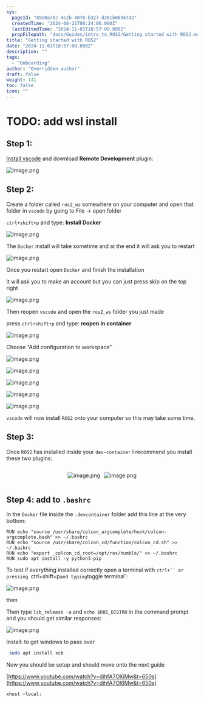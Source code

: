 ```yaml
---
sys:
  pageId: "89e0a78c-4e2b-4070-b327-d28cb0694742"
  createdTime: "2024-08-21T00:24:00.000Z"
  lastEditedTime: "2024-11-01T18:57:00.000Z"
  propFilepath: "docs/Guides/intro_to_ROS2/Getting started with ROS2.md"
title: "Getting started with ROS2"
date: "2024-11-01T18:57:00.000Z"
description: ""
tags:
  - "Onboarding"
author: "Overridden author"
draft: false
weight: 141
toc: false
icon: ""
---
```


# TODO: add wsl install

## Step 1:

[Install vscode](https://code.visualstudio.com/download) and download **Remote Development** plugin:

![image.png](https://prod-files-secure.s3.us-west-2.amazonaws.com/d518164a-d88e-44d1-a4ee-3adb3bd8bce0/efb52993-1881-4a40-b95e-6f020334f022/image.png?X-Amz-Algorithm=AWS4-HMAC-SHA256&X-Amz-Content-Sha256=UNSIGNED-PAYLOAD&X-Amz-Credential=ASIAZI2LB466S7QP3G4D%2F20250217%2Fus-west-2%2Fs3%2Faws4_request&X-Amz-Date=20250217T210248Z&X-Amz-Expires=3600&X-Amz-Security-Token=IQoJb3JpZ2luX2VjEFQaCXVzLXdlc3QtMiJIMEYCIQDNksprPGI9j6En8YkCbsgNRcFR4GYjCoFq66DJdB0%2FWgIhAMLWVTeKjg1TxJvfi0vC7srhm12IFhodmpUDM39VMFTOKv8DCH0QABoMNjM3NDIzMTgzODA1IgwSHpyA93kaiYLAivAq3AMZgI%2Brlhh1XUffxWaPW%2Fl3HeYHwku22WAkLKuUPK5%2F5MHuX4FuotbKIrpBwyqmUqy%2F%2FJ3ZnhOsbn7L2k%2FFKUBxWraQ%2BE%2BMoIX8%2FGueANyPMgssPVS7IhjQi4GT9EJq6JVK%2BSv5HPu2HmJCtIRaeXsIwcCbbJhikSTpNZQVm%2Bk6f8Ia%2B49QwPb7mVPX8STbKPHIw3RWcdUBIZx3PVAksJUVpbE13enWDUT62v8UvFh8BCILdS5q7u2%2F1zZgrVNVUSeQ6uU0xMWlrxg%2FODBo3HKlep62dqmFWrIL7UWdhVl6eSKV%2FPpV5mo8avL3wapMyYsFvcxMxx3qmwH1Npc2mfYcV4Hn%2BIwOMAeXA2%2Bd8PLcPerWAyOi59EU%2FfvEzNOFOSZr%2FKS776RTtKkmRjQEeIPuRdT1comjrd45o4LaavYQKZAEsfBvF2EKu0%2FilZihe%2B6HdVRhLTRbtgc3cK5qGAt56f8lnZ6PbMavBFWThIEEsu5rYDPpR9nyq9O%2FJKbJYOC%2FmltqvBI6jC%2Fo7OKhZT8Am3FijNqI2k4pTakBdzDbW%2FyPGYuwvSm1ntQULFip7ZSJnyaGmrYbmVjnjma%2FX77DOfaxI6tj2ClSwT1ekQhabbgOoxSyBij3S3RKSTCcps69BjqkAX62VISd6erSYFnZ0Dm32Mpo6BNFtJCvg%2BvikhM4Th19uXcTuqOuT%2FP8DrFIZbOS2YBUskjv8DcrQVv6arGi8RqheKuvrbLGcqh5FGbDzfr2mZccPEuDVIi9ktXd6h96VTxeV7vjM9INpXb17wC4mqO87Q23IyCGS1rF0BZSgvU3uDnc%2BBzjVLh8IgAvmnMHz6HiUzFocxWo13Wx9FqNEOZFk5FP&X-Amz-Signature=f687c1bec9cff27bbc79e757a61599744b95b3e9e314c39bacfb4f5e0579c9a3&X-Amz-SignedHeaders=host&x-id=GetObject)

## Step 2:

Create a folder called `ros2_ws` somewhere on your computer and open that folder in `vscode` by going to File → open folder 

`ctrl+shift+p` and type: **Install Docker**

![image.png](https://prod-files-secure.s3.us-west-2.amazonaws.com/d518164a-d88e-44d1-a4ee-3adb3bd8bce0/2269dc0e-1cd5-47ff-bceb-c04ad9b2eab0/image.png?X-Amz-Algorithm=AWS4-HMAC-SHA256&X-Amz-Content-Sha256=UNSIGNED-PAYLOAD&X-Amz-Credential=ASIAZI2LB466S7QP3G4D%2F20250217%2Fus-west-2%2Fs3%2Faws4_request&X-Amz-Date=20250217T210248Z&X-Amz-Expires=3600&X-Amz-Security-Token=IQoJb3JpZ2luX2VjEFQaCXVzLXdlc3QtMiJIMEYCIQDNksprPGI9j6En8YkCbsgNRcFR4GYjCoFq66DJdB0%2FWgIhAMLWVTeKjg1TxJvfi0vC7srhm12IFhodmpUDM39VMFTOKv8DCH0QABoMNjM3NDIzMTgzODA1IgwSHpyA93kaiYLAivAq3AMZgI%2Brlhh1XUffxWaPW%2Fl3HeYHwku22WAkLKuUPK5%2F5MHuX4FuotbKIrpBwyqmUqy%2F%2FJ3ZnhOsbn7L2k%2FFKUBxWraQ%2BE%2BMoIX8%2FGueANyPMgssPVS7IhjQi4GT9EJq6JVK%2BSv5HPu2HmJCtIRaeXsIwcCbbJhikSTpNZQVm%2Bk6f8Ia%2B49QwPb7mVPX8STbKPHIw3RWcdUBIZx3PVAksJUVpbE13enWDUT62v8UvFh8BCILdS5q7u2%2F1zZgrVNVUSeQ6uU0xMWlrxg%2FODBo3HKlep62dqmFWrIL7UWdhVl6eSKV%2FPpV5mo8avL3wapMyYsFvcxMxx3qmwH1Npc2mfYcV4Hn%2BIwOMAeXA2%2Bd8PLcPerWAyOi59EU%2FfvEzNOFOSZr%2FKS776RTtKkmRjQEeIPuRdT1comjrd45o4LaavYQKZAEsfBvF2EKu0%2FilZihe%2B6HdVRhLTRbtgc3cK5qGAt56f8lnZ6PbMavBFWThIEEsu5rYDPpR9nyq9O%2FJKbJYOC%2FmltqvBI6jC%2Fo7OKhZT8Am3FijNqI2k4pTakBdzDbW%2FyPGYuwvSm1ntQULFip7ZSJnyaGmrYbmVjnjma%2FX77DOfaxI6tj2ClSwT1ekQhabbgOoxSyBij3S3RKSTCcps69BjqkAX62VISd6erSYFnZ0Dm32Mpo6BNFtJCvg%2BvikhM4Th19uXcTuqOuT%2FP8DrFIZbOS2YBUskjv8DcrQVv6arGi8RqheKuvrbLGcqh5FGbDzfr2mZccPEuDVIi9ktXd6h96VTxeV7vjM9INpXb17wC4mqO87Q23IyCGS1rF0BZSgvU3uDnc%2BBzjVLh8IgAvmnMHz6HiUzFocxWo13Wx9FqNEOZFk5FP&X-Amz-Signature=61b6f77a9b5e673b983385c05888d5c923acdcbce3dec52e83ad2c664507e2ca&X-Amz-SignedHeaders=host&x-id=GetObject)

The `Docker` install will take sometime and at the end it will ask you to restart

![image.png](https://prod-files-secure.s3.us-west-2.amazonaws.com/d518164a-d88e-44d1-a4ee-3adb3bd8bce0/ed233f78-be33-4b1f-b89c-9c346c0e961e/image.png?X-Amz-Algorithm=AWS4-HMAC-SHA256&X-Amz-Content-Sha256=UNSIGNED-PAYLOAD&X-Amz-Credential=ASIAZI2LB466S7QP3G4D%2F20250217%2Fus-west-2%2Fs3%2Faws4_request&X-Amz-Date=20250217T210248Z&X-Amz-Expires=3600&X-Amz-Security-Token=IQoJb3JpZ2luX2VjEFQaCXVzLXdlc3QtMiJIMEYCIQDNksprPGI9j6En8YkCbsgNRcFR4GYjCoFq66DJdB0%2FWgIhAMLWVTeKjg1TxJvfi0vC7srhm12IFhodmpUDM39VMFTOKv8DCH0QABoMNjM3NDIzMTgzODA1IgwSHpyA93kaiYLAivAq3AMZgI%2Brlhh1XUffxWaPW%2Fl3HeYHwku22WAkLKuUPK5%2F5MHuX4FuotbKIrpBwyqmUqy%2F%2FJ3ZnhOsbn7L2k%2FFKUBxWraQ%2BE%2BMoIX8%2FGueANyPMgssPVS7IhjQi4GT9EJq6JVK%2BSv5HPu2HmJCtIRaeXsIwcCbbJhikSTpNZQVm%2Bk6f8Ia%2B49QwPb7mVPX8STbKPHIw3RWcdUBIZx3PVAksJUVpbE13enWDUT62v8UvFh8BCILdS5q7u2%2F1zZgrVNVUSeQ6uU0xMWlrxg%2FODBo3HKlep62dqmFWrIL7UWdhVl6eSKV%2FPpV5mo8avL3wapMyYsFvcxMxx3qmwH1Npc2mfYcV4Hn%2BIwOMAeXA2%2Bd8PLcPerWAyOi59EU%2FfvEzNOFOSZr%2FKS776RTtKkmRjQEeIPuRdT1comjrd45o4LaavYQKZAEsfBvF2EKu0%2FilZihe%2B6HdVRhLTRbtgc3cK5qGAt56f8lnZ6PbMavBFWThIEEsu5rYDPpR9nyq9O%2FJKbJYOC%2FmltqvBI6jC%2Fo7OKhZT8Am3FijNqI2k4pTakBdzDbW%2FyPGYuwvSm1ntQULFip7ZSJnyaGmrYbmVjnjma%2FX77DOfaxI6tj2ClSwT1ekQhabbgOoxSyBij3S3RKSTCcps69BjqkAX62VISd6erSYFnZ0Dm32Mpo6BNFtJCvg%2BvikhM4Th19uXcTuqOuT%2FP8DrFIZbOS2YBUskjv8DcrQVv6arGi8RqheKuvrbLGcqh5FGbDzfr2mZccPEuDVIi9ktXd6h96VTxeV7vjM9INpXb17wC4mqO87Q23IyCGS1rF0BZSgvU3uDnc%2BBzjVLh8IgAvmnMHz6HiUzFocxWo13Wx9FqNEOZFk5FP&X-Amz-Signature=6a40b982797d61fec76805c811a92ac8c691199c2e65f182a86dfe3d1fe20dc5&X-Amz-SignedHeaders=host&x-id=GetObject)

Once you restart open `Docker` and finish the installation

It will ask you to make an account but you can just press skip on the top right

![image.png](https://prod-files-secure.s3.us-west-2.amazonaws.com/d518164a-d88e-44d1-a4ee-3adb3bd8bce0/21010ad9-1659-4fd9-9f59-9932a09b2a3d/image.png?X-Amz-Algorithm=AWS4-HMAC-SHA256&X-Amz-Content-Sha256=UNSIGNED-PAYLOAD&X-Amz-Credential=ASIAZI2LB466S7QP3G4D%2F20250217%2Fus-west-2%2Fs3%2Faws4_request&X-Amz-Date=20250217T210248Z&X-Amz-Expires=3600&X-Amz-Security-Token=IQoJb3JpZ2luX2VjEFQaCXVzLXdlc3QtMiJIMEYCIQDNksprPGI9j6En8YkCbsgNRcFR4GYjCoFq66DJdB0%2FWgIhAMLWVTeKjg1TxJvfi0vC7srhm12IFhodmpUDM39VMFTOKv8DCH0QABoMNjM3NDIzMTgzODA1IgwSHpyA93kaiYLAivAq3AMZgI%2Brlhh1XUffxWaPW%2Fl3HeYHwku22WAkLKuUPK5%2F5MHuX4FuotbKIrpBwyqmUqy%2F%2FJ3ZnhOsbn7L2k%2FFKUBxWraQ%2BE%2BMoIX8%2FGueANyPMgssPVS7IhjQi4GT9EJq6JVK%2BSv5HPu2HmJCtIRaeXsIwcCbbJhikSTpNZQVm%2Bk6f8Ia%2B49QwPb7mVPX8STbKPHIw3RWcdUBIZx3PVAksJUVpbE13enWDUT62v8UvFh8BCILdS5q7u2%2F1zZgrVNVUSeQ6uU0xMWlrxg%2FODBo3HKlep62dqmFWrIL7UWdhVl6eSKV%2FPpV5mo8avL3wapMyYsFvcxMxx3qmwH1Npc2mfYcV4Hn%2BIwOMAeXA2%2Bd8PLcPerWAyOi59EU%2FfvEzNOFOSZr%2FKS776RTtKkmRjQEeIPuRdT1comjrd45o4LaavYQKZAEsfBvF2EKu0%2FilZihe%2B6HdVRhLTRbtgc3cK5qGAt56f8lnZ6PbMavBFWThIEEsu5rYDPpR9nyq9O%2FJKbJYOC%2FmltqvBI6jC%2Fo7OKhZT8Am3FijNqI2k4pTakBdzDbW%2FyPGYuwvSm1ntQULFip7ZSJnyaGmrYbmVjnjma%2FX77DOfaxI6tj2ClSwT1ekQhabbgOoxSyBij3S3RKSTCcps69BjqkAX62VISd6erSYFnZ0Dm32Mpo6BNFtJCvg%2BvikhM4Th19uXcTuqOuT%2FP8DrFIZbOS2YBUskjv8DcrQVv6arGi8RqheKuvrbLGcqh5FGbDzfr2mZccPEuDVIi9ktXd6h96VTxeV7vjM9INpXb17wC4mqO87Q23IyCGS1rF0BZSgvU3uDnc%2BBzjVLh8IgAvmnMHz6HiUzFocxWo13Wx9FqNEOZFk5FP&X-Amz-Signature=61d5e5f1b92918f265c1d626b540b643de468d3333c00015df88af8ea12b25b8&X-Amz-SignedHeaders=host&x-id=GetObject)

Then reopen `vscode` and open the `ros2_ws` folder you just made

press `ctrl+shift+p` and type: **reopen in container**

![image.png](https://prod-files-secure.s3.us-west-2.amazonaws.com/d518164a-d88e-44d1-a4ee-3adb3bd8bce0/4e93b8c2-41ad-488c-8095-c74205196118/image.png?X-Amz-Algorithm=AWS4-HMAC-SHA256&X-Amz-Content-Sha256=UNSIGNED-PAYLOAD&X-Amz-Credential=ASIAZI2LB466S7QP3G4D%2F20250217%2Fus-west-2%2Fs3%2Faws4_request&X-Amz-Date=20250217T210248Z&X-Amz-Expires=3600&X-Amz-Security-Token=IQoJb3JpZ2luX2VjEFQaCXVzLXdlc3QtMiJIMEYCIQDNksprPGI9j6En8YkCbsgNRcFR4GYjCoFq66DJdB0%2FWgIhAMLWVTeKjg1TxJvfi0vC7srhm12IFhodmpUDM39VMFTOKv8DCH0QABoMNjM3NDIzMTgzODA1IgwSHpyA93kaiYLAivAq3AMZgI%2Brlhh1XUffxWaPW%2Fl3HeYHwku22WAkLKuUPK5%2F5MHuX4FuotbKIrpBwyqmUqy%2F%2FJ3ZnhOsbn7L2k%2FFKUBxWraQ%2BE%2BMoIX8%2FGueANyPMgssPVS7IhjQi4GT9EJq6JVK%2BSv5HPu2HmJCtIRaeXsIwcCbbJhikSTpNZQVm%2Bk6f8Ia%2B49QwPb7mVPX8STbKPHIw3RWcdUBIZx3PVAksJUVpbE13enWDUT62v8UvFh8BCILdS5q7u2%2F1zZgrVNVUSeQ6uU0xMWlrxg%2FODBo3HKlep62dqmFWrIL7UWdhVl6eSKV%2FPpV5mo8avL3wapMyYsFvcxMxx3qmwH1Npc2mfYcV4Hn%2BIwOMAeXA2%2Bd8PLcPerWAyOi59EU%2FfvEzNOFOSZr%2FKS776RTtKkmRjQEeIPuRdT1comjrd45o4LaavYQKZAEsfBvF2EKu0%2FilZihe%2B6HdVRhLTRbtgc3cK5qGAt56f8lnZ6PbMavBFWThIEEsu5rYDPpR9nyq9O%2FJKbJYOC%2FmltqvBI6jC%2Fo7OKhZT8Am3FijNqI2k4pTakBdzDbW%2FyPGYuwvSm1ntQULFip7ZSJnyaGmrYbmVjnjma%2FX77DOfaxI6tj2ClSwT1ekQhabbgOoxSyBij3S3RKSTCcps69BjqkAX62VISd6erSYFnZ0Dm32Mpo6BNFtJCvg%2BvikhM4Th19uXcTuqOuT%2FP8DrFIZbOS2YBUskjv8DcrQVv6arGi8RqheKuvrbLGcqh5FGbDzfr2mZccPEuDVIi9ktXd6h96VTxeV7vjM9INpXb17wC4mqO87Q23IyCGS1rF0BZSgvU3uDnc%2BBzjVLh8IgAvmnMHz6HiUzFocxWo13Wx9FqNEOZFk5FP&X-Amz-Signature=f66483f436de1fda3d724626677d2f867343346a8afd61b829efd1c9f12d20fd&X-Amz-SignedHeaders=host&x-id=GetObject)

Choose “Add configuration to workspace”

![image.png](https://prod-files-secure.s3.us-west-2.amazonaws.com/d518164a-d88e-44d1-a4ee-3adb3bd8bce0/9560b282-5060-4989-ba37-97e7b2c22476/image.png?X-Amz-Algorithm=AWS4-HMAC-SHA256&X-Amz-Content-Sha256=UNSIGNED-PAYLOAD&X-Amz-Credential=ASIAZI2LB466S7QP3G4D%2F20250217%2Fus-west-2%2Fs3%2Faws4_request&X-Amz-Date=20250217T210248Z&X-Amz-Expires=3600&X-Amz-Security-Token=IQoJb3JpZ2luX2VjEFQaCXVzLXdlc3QtMiJIMEYCIQDNksprPGI9j6En8YkCbsgNRcFR4GYjCoFq66DJdB0%2FWgIhAMLWVTeKjg1TxJvfi0vC7srhm12IFhodmpUDM39VMFTOKv8DCH0QABoMNjM3NDIzMTgzODA1IgwSHpyA93kaiYLAivAq3AMZgI%2Brlhh1XUffxWaPW%2Fl3HeYHwku22WAkLKuUPK5%2F5MHuX4FuotbKIrpBwyqmUqy%2F%2FJ3ZnhOsbn7L2k%2FFKUBxWraQ%2BE%2BMoIX8%2FGueANyPMgssPVS7IhjQi4GT9EJq6JVK%2BSv5HPu2HmJCtIRaeXsIwcCbbJhikSTpNZQVm%2Bk6f8Ia%2B49QwPb7mVPX8STbKPHIw3RWcdUBIZx3PVAksJUVpbE13enWDUT62v8UvFh8BCILdS5q7u2%2F1zZgrVNVUSeQ6uU0xMWlrxg%2FODBo3HKlep62dqmFWrIL7UWdhVl6eSKV%2FPpV5mo8avL3wapMyYsFvcxMxx3qmwH1Npc2mfYcV4Hn%2BIwOMAeXA2%2Bd8PLcPerWAyOi59EU%2FfvEzNOFOSZr%2FKS776RTtKkmRjQEeIPuRdT1comjrd45o4LaavYQKZAEsfBvF2EKu0%2FilZihe%2B6HdVRhLTRbtgc3cK5qGAt56f8lnZ6PbMavBFWThIEEsu5rYDPpR9nyq9O%2FJKbJYOC%2FmltqvBI6jC%2Fo7OKhZT8Am3FijNqI2k4pTakBdzDbW%2FyPGYuwvSm1ntQULFip7ZSJnyaGmrYbmVjnjma%2FX77DOfaxI6tj2ClSwT1ekQhabbgOoxSyBij3S3RKSTCcps69BjqkAX62VISd6erSYFnZ0Dm32Mpo6BNFtJCvg%2BvikhM4Th19uXcTuqOuT%2FP8DrFIZbOS2YBUskjv8DcrQVv6arGi8RqheKuvrbLGcqh5FGbDzfr2mZccPEuDVIi9ktXd6h96VTxeV7vjM9INpXb17wC4mqO87Q23IyCGS1rF0BZSgvU3uDnc%2BBzjVLh8IgAvmnMHz6HiUzFocxWo13Wx9FqNEOZFk5FP&X-Amz-Signature=4215e091e51ea5c566b22b8f3e309c0472b45e0a4aaad827639cc0186bc16a4a&X-Amz-SignedHeaders=host&x-id=GetObject)

![image.png](https://prod-files-secure.s3.us-west-2.amazonaws.com/d518164a-d88e-44d1-a4ee-3adb3bd8bce0/2ee63f81-886b-48e8-a553-dc6e5eac99e4/image.png?X-Amz-Algorithm=AWS4-HMAC-SHA256&X-Amz-Content-Sha256=UNSIGNED-PAYLOAD&X-Amz-Credential=ASIAZI2LB466S7QP3G4D%2F20250217%2Fus-west-2%2Fs3%2Faws4_request&X-Amz-Date=20250217T210248Z&X-Amz-Expires=3600&X-Amz-Security-Token=IQoJb3JpZ2luX2VjEFQaCXVzLXdlc3QtMiJIMEYCIQDNksprPGI9j6En8YkCbsgNRcFR4GYjCoFq66DJdB0%2FWgIhAMLWVTeKjg1TxJvfi0vC7srhm12IFhodmpUDM39VMFTOKv8DCH0QABoMNjM3NDIzMTgzODA1IgwSHpyA93kaiYLAivAq3AMZgI%2Brlhh1XUffxWaPW%2Fl3HeYHwku22WAkLKuUPK5%2F5MHuX4FuotbKIrpBwyqmUqy%2F%2FJ3ZnhOsbn7L2k%2FFKUBxWraQ%2BE%2BMoIX8%2FGueANyPMgssPVS7IhjQi4GT9EJq6JVK%2BSv5HPu2HmJCtIRaeXsIwcCbbJhikSTpNZQVm%2Bk6f8Ia%2B49QwPb7mVPX8STbKPHIw3RWcdUBIZx3PVAksJUVpbE13enWDUT62v8UvFh8BCILdS5q7u2%2F1zZgrVNVUSeQ6uU0xMWlrxg%2FODBo3HKlep62dqmFWrIL7UWdhVl6eSKV%2FPpV5mo8avL3wapMyYsFvcxMxx3qmwH1Npc2mfYcV4Hn%2BIwOMAeXA2%2Bd8PLcPerWAyOi59EU%2FfvEzNOFOSZr%2FKS776RTtKkmRjQEeIPuRdT1comjrd45o4LaavYQKZAEsfBvF2EKu0%2FilZihe%2B6HdVRhLTRbtgc3cK5qGAt56f8lnZ6PbMavBFWThIEEsu5rYDPpR9nyq9O%2FJKbJYOC%2FmltqvBI6jC%2Fo7OKhZT8Am3FijNqI2k4pTakBdzDbW%2FyPGYuwvSm1ntQULFip7ZSJnyaGmrYbmVjnjma%2FX77DOfaxI6tj2ClSwT1ekQhabbgOoxSyBij3S3RKSTCcps69BjqkAX62VISd6erSYFnZ0Dm32Mpo6BNFtJCvg%2BvikhM4Th19uXcTuqOuT%2FP8DrFIZbOS2YBUskjv8DcrQVv6arGi8RqheKuvrbLGcqh5FGbDzfr2mZccPEuDVIi9ktXd6h96VTxeV7vjM9INpXb17wC4mqO87Q23IyCGS1rF0BZSgvU3uDnc%2BBzjVLh8IgAvmnMHz6HiUzFocxWo13Wx9FqNEOZFk5FP&X-Amz-Signature=233b597452d79e74b52d7e58d39b939afe731d36508a5c1d509498894fc74784&X-Amz-SignedHeaders=host&x-id=GetObject)

![image.png](https://prod-files-secure.s3.us-west-2.amazonaws.com/d518164a-d88e-44d1-a4ee-3adb3bd8bce0/ae1580b2-b048-407e-aed9-b584224a7a04/image.png?X-Amz-Algorithm=AWS4-HMAC-SHA256&X-Amz-Content-Sha256=UNSIGNED-PAYLOAD&X-Amz-Credential=ASIAZI2LB466S7QP3G4D%2F20250217%2Fus-west-2%2Fs3%2Faws4_request&X-Amz-Date=20250217T210248Z&X-Amz-Expires=3600&X-Amz-Security-Token=IQoJb3JpZ2luX2VjEFQaCXVzLXdlc3QtMiJIMEYCIQDNksprPGI9j6En8YkCbsgNRcFR4GYjCoFq66DJdB0%2FWgIhAMLWVTeKjg1TxJvfi0vC7srhm12IFhodmpUDM39VMFTOKv8DCH0QABoMNjM3NDIzMTgzODA1IgwSHpyA93kaiYLAivAq3AMZgI%2Brlhh1XUffxWaPW%2Fl3HeYHwku22WAkLKuUPK5%2F5MHuX4FuotbKIrpBwyqmUqy%2F%2FJ3ZnhOsbn7L2k%2FFKUBxWraQ%2BE%2BMoIX8%2FGueANyPMgssPVS7IhjQi4GT9EJq6JVK%2BSv5HPu2HmJCtIRaeXsIwcCbbJhikSTpNZQVm%2Bk6f8Ia%2B49QwPb7mVPX8STbKPHIw3RWcdUBIZx3PVAksJUVpbE13enWDUT62v8UvFh8BCILdS5q7u2%2F1zZgrVNVUSeQ6uU0xMWlrxg%2FODBo3HKlep62dqmFWrIL7UWdhVl6eSKV%2FPpV5mo8avL3wapMyYsFvcxMxx3qmwH1Npc2mfYcV4Hn%2BIwOMAeXA2%2Bd8PLcPerWAyOi59EU%2FfvEzNOFOSZr%2FKS776RTtKkmRjQEeIPuRdT1comjrd45o4LaavYQKZAEsfBvF2EKu0%2FilZihe%2B6HdVRhLTRbtgc3cK5qGAt56f8lnZ6PbMavBFWThIEEsu5rYDPpR9nyq9O%2FJKbJYOC%2FmltqvBI6jC%2Fo7OKhZT8Am3FijNqI2k4pTakBdzDbW%2FyPGYuwvSm1ntQULFip7ZSJnyaGmrYbmVjnjma%2FX77DOfaxI6tj2ClSwT1ekQhabbgOoxSyBij3S3RKSTCcps69BjqkAX62VISd6erSYFnZ0Dm32Mpo6BNFtJCvg%2BvikhM4Th19uXcTuqOuT%2FP8DrFIZbOS2YBUskjv8DcrQVv6arGi8RqheKuvrbLGcqh5FGbDzfr2mZccPEuDVIi9ktXd6h96VTxeV7vjM9INpXb17wC4mqO87Q23IyCGS1rF0BZSgvU3uDnc%2BBzjVLh8IgAvmnMHz6HiUzFocxWo13Wx9FqNEOZFk5FP&X-Amz-Signature=9a03fea2682aac8f8453c98334e1666562b24e5f3c80046f6195014a2f0c12f1&X-Amz-SignedHeaders=host&x-id=GetObject)

![image.png](https://prod-files-secure.s3.us-west-2.amazonaws.com/d518164a-d88e-44d1-a4ee-3adb3bd8bce0/53255b28-f75e-430f-b9e3-c0ac8577e42b/image.png?X-Amz-Algorithm=AWS4-HMAC-SHA256&X-Amz-Content-Sha256=UNSIGNED-PAYLOAD&X-Amz-Credential=ASIAZI2LB466S7QP3G4D%2F20250217%2Fus-west-2%2Fs3%2Faws4_request&X-Amz-Date=20250217T210248Z&X-Amz-Expires=3600&X-Amz-Security-Token=IQoJb3JpZ2luX2VjEFQaCXVzLXdlc3QtMiJIMEYCIQDNksprPGI9j6En8YkCbsgNRcFR4GYjCoFq66DJdB0%2FWgIhAMLWVTeKjg1TxJvfi0vC7srhm12IFhodmpUDM39VMFTOKv8DCH0QABoMNjM3NDIzMTgzODA1IgwSHpyA93kaiYLAivAq3AMZgI%2Brlhh1XUffxWaPW%2Fl3HeYHwku22WAkLKuUPK5%2F5MHuX4FuotbKIrpBwyqmUqy%2F%2FJ3ZnhOsbn7L2k%2FFKUBxWraQ%2BE%2BMoIX8%2FGueANyPMgssPVS7IhjQi4GT9EJq6JVK%2BSv5HPu2HmJCtIRaeXsIwcCbbJhikSTpNZQVm%2Bk6f8Ia%2B49QwPb7mVPX8STbKPHIw3RWcdUBIZx3PVAksJUVpbE13enWDUT62v8UvFh8BCILdS5q7u2%2F1zZgrVNVUSeQ6uU0xMWlrxg%2FODBo3HKlep62dqmFWrIL7UWdhVl6eSKV%2FPpV5mo8avL3wapMyYsFvcxMxx3qmwH1Npc2mfYcV4Hn%2BIwOMAeXA2%2Bd8PLcPerWAyOi59EU%2FfvEzNOFOSZr%2FKS776RTtKkmRjQEeIPuRdT1comjrd45o4LaavYQKZAEsfBvF2EKu0%2FilZihe%2B6HdVRhLTRbtgc3cK5qGAt56f8lnZ6PbMavBFWThIEEsu5rYDPpR9nyq9O%2FJKbJYOC%2FmltqvBI6jC%2Fo7OKhZT8Am3FijNqI2k4pTakBdzDbW%2FyPGYuwvSm1ntQULFip7ZSJnyaGmrYbmVjnjma%2FX77DOfaxI6tj2ClSwT1ekQhabbgOoxSyBij3S3RKSTCcps69BjqkAX62VISd6erSYFnZ0Dm32Mpo6BNFtJCvg%2BvikhM4Th19uXcTuqOuT%2FP8DrFIZbOS2YBUskjv8DcrQVv6arGi8RqheKuvrbLGcqh5FGbDzfr2mZccPEuDVIi9ktXd6h96VTxeV7vjM9INpXb17wC4mqO87Q23IyCGS1rF0BZSgvU3uDnc%2BBzjVLh8IgAvmnMHz6HiUzFocxWo13Wx9FqNEOZFk5FP&X-Amz-Signature=776aebfe094530a7fe84b268fb592340dae63bbdb2b08311633227d5eb8a6990&X-Amz-SignedHeaders=host&x-id=GetObject)

![image.png](https://prod-files-secure.s3.us-west-2.amazonaws.com/d518164a-d88e-44d1-a4ee-3adb3bd8bce0/7c562767-5af9-4ffb-97d1-327bcdf4ee00/image.png?X-Amz-Algorithm=AWS4-HMAC-SHA256&X-Amz-Content-Sha256=UNSIGNED-PAYLOAD&X-Amz-Credential=ASIAZI2LB466S7QP3G4D%2F20250217%2Fus-west-2%2Fs3%2Faws4_request&X-Amz-Date=20250217T210248Z&X-Amz-Expires=3600&X-Amz-Security-Token=IQoJb3JpZ2luX2VjEFQaCXVzLXdlc3QtMiJIMEYCIQDNksprPGI9j6En8YkCbsgNRcFR4GYjCoFq66DJdB0%2FWgIhAMLWVTeKjg1TxJvfi0vC7srhm12IFhodmpUDM39VMFTOKv8DCH0QABoMNjM3NDIzMTgzODA1IgwSHpyA93kaiYLAivAq3AMZgI%2Brlhh1XUffxWaPW%2Fl3HeYHwku22WAkLKuUPK5%2F5MHuX4FuotbKIrpBwyqmUqy%2F%2FJ3ZnhOsbn7L2k%2FFKUBxWraQ%2BE%2BMoIX8%2FGueANyPMgssPVS7IhjQi4GT9EJq6JVK%2BSv5HPu2HmJCtIRaeXsIwcCbbJhikSTpNZQVm%2Bk6f8Ia%2B49QwPb7mVPX8STbKPHIw3RWcdUBIZx3PVAksJUVpbE13enWDUT62v8UvFh8BCILdS5q7u2%2F1zZgrVNVUSeQ6uU0xMWlrxg%2FODBo3HKlep62dqmFWrIL7UWdhVl6eSKV%2FPpV5mo8avL3wapMyYsFvcxMxx3qmwH1Npc2mfYcV4Hn%2BIwOMAeXA2%2Bd8PLcPerWAyOi59EU%2FfvEzNOFOSZr%2FKS776RTtKkmRjQEeIPuRdT1comjrd45o4LaavYQKZAEsfBvF2EKu0%2FilZihe%2B6HdVRhLTRbtgc3cK5qGAt56f8lnZ6PbMavBFWThIEEsu5rYDPpR9nyq9O%2FJKbJYOC%2FmltqvBI6jC%2Fo7OKhZT8Am3FijNqI2k4pTakBdzDbW%2FyPGYuwvSm1ntQULFip7ZSJnyaGmrYbmVjnjma%2FX77DOfaxI6tj2ClSwT1ekQhabbgOoxSyBij3S3RKSTCcps69BjqkAX62VISd6erSYFnZ0Dm32Mpo6BNFtJCvg%2BvikhM4Th19uXcTuqOuT%2FP8DrFIZbOS2YBUskjv8DcrQVv6arGi8RqheKuvrbLGcqh5FGbDzfr2mZccPEuDVIi9ktXd6h96VTxeV7vjM9INpXb17wC4mqO87Q23IyCGS1rF0BZSgvU3uDnc%2BBzjVLh8IgAvmnMHz6HiUzFocxWo13Wx9FqNEOZFk5FP&X-Amz-Signature=021ea4f855dac869a3a889cb33f44d08e07733a011758bfc40f7fec96db13854&X-Amz-SignedHeaders=host&x-id=GetObject)

`vscode` will now install `ROS2` onto your computer so this may take some time.

## Step 3:

Once `ROS2` has installed inside your `dev-container` I recommend you install these two plugins:

<div style="display: flex;flex-direction: row; column-gap:10px; max-width: 630px;justify-content: center;">
<div>

![image.png](https://prod-files-secure.s3.us-west-2.amazonaws.com/d518164a-d88e-44d1-a4ee-3adb3bd8bce0/3fc3d550-5a54-4ba1-ba6b-faa01cdb7369/image.png?X-Amz-Algorithm=AWS4-HMAC-SHA256&X-Amz-Content-Sha256=UNSIGNED-PAYLOAD&X-Amz-Credential=ASIAZI2LB466RVW237DY%2F20250217%2Fus-west-2%2Fs3%2Faws4_request&X-Amz-Date=20250217T210249Z&X-Amz-Expires=3600&X-Amz-Security-Token=IQoJb3JpZ2luX2VjEFQaCXVzLXdlc3QtMiJIMEYCIQD48FFQaI4DcXogKpVHRzcMUP6KS0Kt2S8CoGFb0fXO4gIhAOhOjbd9ISYTn%2BJjmt%2BwsCxMVULGVS1pCgyeXxpG7pUlKv8DCH0QABoMNjM3NDIzMTgzODA1IgwHuFV47Nrsv3QDIh8q3AOAQEyh9W%2FIsCEG98LIsagYjiWUm9MfPj2rwV2edhzR7MV37I7vm0xmAUfpYVl5Z6ZFxrYIa1w7gwTImMng6585lW7Gh6ZL5s1rJhn7QnO%2BNQljHO3Vggezxoz8CHqfswrNrVJa9LlQzyXGW4fQURWlO4xlslwBzA7uEm%2FseaETChTyuV%2BSg67rLFErjp5j6l%2FpS59JhzHuxt1JiT9Tc76O2AZLoG2VFfSGomhb1hWTYfHyqRHxOByz41KcYLtnWB3CjE5qm7ByZyrYod%2BCO%2BkC8XUQ%2BXDXlnj8Ii%2FhoqK9yIRzZlUJNptZSQaSzADBcqwi7dqvmuRjMrHBuNDMiHhv%2FH%2Fu43eCn9DSNSdnbe13%2BV0njcxSJj%2FybSHU9SPfyE3SnpgdrGqlKKYE8XtC%2BNwI%2BQGNpba12hjhOTTe%2BU7QIgbZVxwRyewW1UzRA%2FgeOncwvZDlBszIVU7oWU7Jk0UFVvG%2BKcdxG412fQEUb1wr8KPyd%2Fai5SggVnPX7oWUXk8EQ1m4CF1rH%2BBZ6NuK61VDVTk8Y3N840znFW0yHU%2FWGYHHIPrhrd%2BOAwQyKlg0p017bBcJVjAsEgTynWZL2w3YwphaSfS78ern4RsjbgPHCxHwpf6vD1Y6YHUmZDCips69BjqkAcFVDiwCiDSos%2BMY1oB5%2Fvn%2BJ0EvKTXvHgFSMRaH7YtC%2FrmBJ4F2v4TelWS1blWVFdi6vj1dgB4l2r9YXSFaSM%2FScDb1vpwAMVQv1LijSPtKiRqGao5ON0l8QqMH7FKkwDUWtlgni8zV%2BQcLTZjxeecuhWAl8rtFJjLkmk0OAn3ldxgJxq7lN1eTp1ngMJg12upHX7zwytv8fa7X2zVT5Qb31gxv&X-Amz-Signature=de16276465c52951e6b66b5860501eac81decdce8303876f8e2befe1c9203e55&X-Amz-SignedHeaders=host&x-id=GetObject)

</div>
<div>

![image.png](https://prod-files-secure.s3.us-west-2.amazonaws.com/d518164a-d88e-44d1-a4ee-3adb3bd8bce0/d994cc66-13c2-4093-a5a3-f84cf4601a82/image.png?X-Amz-Algorithm=AWS4-HMAC-SHA256&X-Amz-Content-Sha256=UNSIGNED-PAYLOAD&X-Amz-Credential=ASIAZI2LB466USVE3FOF%2F20250217%2Fus-west-2%2Fs3%2Faws4_request&X-Amz-Date=20250217T210249Z&X-Amz-Expires=3600&X-Amz-Security-Token=IQoJb3JpZ2luX2VjEFQaCXVzLXdlc3QtMiJGMEQCIHva9xKJQ81sOdu7LFxixI3kgfEuEfJtUfCpM3a5TP6sAiB5uE24oFqbzvUivWET%2BsUOSTAWPDKF7ntvOdNfGXeeBSr%2FAwh9EAAaDDYzNzQyMzE4MzgwNSIM33gGpCxBqUzHWU2dKtwD%2Fu428M2kBR8LjSeCys7fKytjmSe1FbzlGaiVjVsZDcXwM9qL3z8E3WpNTMrlY7uPBuMsJUs0XiUqLhjm%2FuGv7lpXPrZNkVREcf%2FVd4%2BzliAjRvXEUhA6EKFCOf3Ds1OXI0%2BeGlfjnhF6vKdKub7EXemqn33E7OROIqWl%2Fpz1LCZu7v%2FZDy9E1etO7SrP190z%2Foxqjf%2BR1XS%2Bc1SJLy4hzwWPIVPmy7gi3tUymARRIK747stcWRpSCXMpB59BxHunakCtb6qbeUgdcv0ErVaCzblUTkw%2F1zspGKFQtMXBvlR0pqLooIrKM44%2Bl3PgSGhWu1xm05H9rB0AXE%2BJfZz8EDZeEkjrDo64Sn4G0R64b4Kp0ILDRxDPicOSehhI8hfPYguk3qeobUZcE4yxPr%2FCKbeQQsmjW7%2B9encbzwj6PY4gNtc9c4S9oCP4tthVGX%2B0ywedyYnL3I0Svm%2Fr9W%2BEzAr5kcufB1DVRPclmOJEeLkpyooxrtuMMfWCIXoZGYA9KXOZr7h9r2ZWw6CL%2B5iP8DG6aVseAKKzOGziiCyGjYVQdsvJTZYikLqTSf%2FxXxzL%2F0hsbZwIH6kX8vtYJcEu32upUrsMEFwdZir4yr1rmPURMFHDNT9c8oTzNiUwzabOvQY6pgGpAopHwI8tnqpwIGkZDbiyvzlvYmrA0D3oYvVTUtmPcn2lpscgcwwb8Qs9UBoQAGk4T51KGZEDN0kN%2Bby0iI7%2BMfz1ryUel5JVNyBJH1X3aofLu3PvBvmv3Ezku5WuqgBnNkG8CGMmJ2c1uwCB41oKayqKBunjQ0hD%2FL9NE6CODYChR%2BW6vaA9wI%2BKFlI3OT6V0ojFMvYNzdNrL16EtmVeuFrvOR7z&X-Amz-Signature=38f5ebcbee4d39736de18006464c77491f55cfee759cd519f2ee9530ee6a3719&X-Amz-SignedHeaders=host&x-id=GetObject)

</div>
</div>

## Step 4: add to `.bashrc`

In the `Docker` file inside the `.devcontainer` folder add this line at the very bottom: 

```docker
RUN echo "source /usr/share/colcon_argcomplete/hook/colcon-argcomplete.bash" >> ~/.bashrc
RUN echo "source /usr/share/colcon_cd/function/colcon_cd.sh" >> ~/.bashrc
RUN echo "export _colcon_cd_root=/opt/ros/humble/" >> ~/.bashrc
RUN sudo apt install -y python3-pip 
```

To test if everything installed correctly open a terminal with `ctrl+`` or pressing `ctrl+shift+p` and typing `toggle terminal`:

![image.png](https://prod-files-secure.s3.us-west-2.amazonaws.com/d518164a-d88e-44d1-a4ee-3adb3bd8bce0/6a4943d8-b04e-4c02-9a58-775f3384d1a5/image.png?X-Amz-Algorithm=AWS4-HMAC-SHA256&X-Amz-Content-Sha256=UNSIGNED-PAYLOAD&X-Amz-Credential=ASIAZI2LB466S7QP3G4D%2F20250217%2Fus-west-2%2Fs3%2Faws4_request&X-Amz-Date=20250217T210248Z&X-Amz-Expires=3600&X-Amz-Security-Token=IQoJb3JpZ2luX2VjEFQaCXVzLXdlc3QtMiJIMEYCIQDNksprPGI9j6En8YkCbsgNRcFR4GYjCoFq66DJdB0%2FWgIhAMLWVTeKjg1TxJvfi0vC7srhm12IFhodmpUDM39VMFTOKv8DCH0QABoMNjM3NDIzMTgzODA1IgwSHpyA93kaiYLAivAq3AMZgI%2Brlhh1XUffxWaPW%2Fl3HeYHwku22WAkLKuUPK5%2F5MHuX4FuotbKIrpBwyqmUqy%2F%2FJ3ZnhOsbn7L2k%2FFKUBxWraQ%2BE%2BMoIX8%2FGueANyPMgssPVS7IhjQi4GT9EJq6JVK%2BSv5HPu2HmJCtIRaeXsIwcCbbJhikSTpNZQVm%2Bk6f8Ia%2B49QwPb7mVPX8STbKPHIw3RWcdUBIZx3PVAksJUVpbE13enWDUT62v8UvFh8BCILdS5q7u2%2F1zZgrVNVUSeQ6uU0xMWlrxg%2FODBo3HKlep62dqmFWrIL7UWdhVl6eSKV%2FPpV5mo8avL3wapMyYsFvcxMxx3qmwH1Npc2mfYcV4Hn%2BIwOMAeXA2%2Bd8PLcPerWAyOi59EU%2FfvEzNOFOSZr%2FKS776RTtKkmRjQEeIPuRdT1comjrd45o4LaavYQKZAEsfBvF2EKu0%2FilZihe%2B6HdVRhLTRbtgc3cK5qGAt56f8lnZ6PbMavBFWThIEEsu5rYDPpR9nyq9O%2FJKbJYOC%2FmltqvBI6jC%2Fo7OKhZT8Am3FijNqI2k4pTakBdzDbW%2FyPGYuwvSm1ntQULFip7ZSJnyaGmrYbmVjnjma%2FX77DOfaxI6tj2ClSwT1ekQhabbgOoxSyBij3S3RKSTCcps69BjqkAX62VISd6erSYFnZ0Dm32Mpo6BNFtJCvg%2BvikhM4Th19uXcTuqOuT%2FP8DrFIZbOS2YBUskjv8DcrQVv6arGi8RqheKuvrbLGcqh5FGbDzfr2mZccPEuDVIi9ktXd6h96VTxeV7vjM9INpXb17wC4mqO87Q23IyCGS1rF0BZSgvU3uDnc%2BBzjVLh8IgAvmnMHz6HiUzFocxWo13Wx9FqNEOZFk5FP&X-Amz-Signature=e7deac67e5b530faa7af3607cee5053b8bd7351c91ec8d395263c278c7cef9fc&X-Amz-SignedHeaders=host&x-id=GetObject)

then 

Then type `lsb_release -a` and `echo $ROS_DISTRO` in the command prompt and you should get similar responses:

![image.png](https://prod-files-secure.s3.us-west-2.amazonaws.com/d518164a-d88e-44d1-a4ee-3adb3bd8bce0/3e635dec-a805-4e85-8b9e-d000e5b71a4e/image.png?X-Amz-Algorithm=AWS4-HMAC-SHA256&X-Amz-Content-Sha256=UNSIGNED-PAYLOAD&X-Amz-Credential=ASIAZI2LB466S7QP3G4D%2F20250217%2Fus-west-2%2Fs3%2Faws4_request&X-Amz-Date=20250217T210248Z&X-Amz-Expires=3600&X-Amz-Security-Token=IQoJb3JpZ2luX2VjEFQaCXVzLXdlc3QtMiJIMEYCIQDNksprPGI9j6En8YkCbsgNRcFR4GYjCoFq66DJdB0%2FWgIhAMLWVTeKjg1TxJvfi0vC7srhm12IFhodmpUDM39VMFTOKv8DCH0QABoMNjM3NDIzMTgzODA1IgwSHpyA93kaiYLAivAq3AMZgI%2Brlhh1XUffxWaPW%2Fl3HeYHwku22WAkLKuUPK5%2F5MHuX4FuotbKIrpBwyqmUqy%2F%2FJ3ZnhOsbn7L2k%2FFKUBxWraQ%2BE%2BMoIX8%2FGueANyPMgssPVS7IhjQi4GT9EJq6JVK%2BSv5HPu2HmJCtIRaeXsIwcCbbJhikSTpNZQVm%2Bk6f8Ia%2B49QwPb7mVPX8STbKPHIw3RWcdUBIZx3PVAksJUVpbE13enWDUT62v8UvFh8BCILdS5q7u2%2F1zZgrVNVUSeQ6uU0xMWlrxg%2FODBo3HKlep62dqmFWrIL7UWdhVl6eSKV%2FPpV5mo8avL3wapMyYsFvcxMxx3qmwH1Npc2mfYcV4Hn%2BIwOMAeXA2%2Bd8PLcPerWAyOi59EU%2FfvEzNOFOSZr%2FKS776RTtKkmRjQEeIPuRdT1comjrd45o4LaavYQKZAEsfBvF2EKu0%2FilZihe%2B6HdVRhLTRbtgc3cK5qGAt56f8lnZ6PbMavBFWThIEEsu5rYDPpR9nyq9O%2FJKbJYOC%2FmltqvBI6jC%2Fo7OKhZT8Am3FijNqI2k4pTakBdzDbW%2FyPGYuwvSm1ntQULFip7ZSJnyaGmrYbmVjnjma%2FX77DOfaxI6tj2ClSwT1ekQhabbgOoxSyBij3S3RKSTCcps69BjqkAX62VISd6erSYFnZ0Dm32Mpo6BNFtJCvg%2BvikhM4Th19uXcTuqOuT%2FP8DrFIZbOS2YBUskjv8DcrQVv6arGi8RqheKuvrbLGcqh5FGbDzfr2mZccPEuDVIi9ktXd6h96VTxeV7vjM9INpXb17wC4mqO87Q23IyCGS1rF0BZSgvU3uDnc%2BBzjVLh8IgAvmnMHz6HiUzFocxWo13Wx9FqNEOZFk5FP&X-Amz-Signature=06756b40bf74f266c06ec55a4c246bea0003f521a3950950add99808b18e4eb6&X-Amz-SignedHeaders=host&x-id=GetObject)

Install:  to get windows to pass over

```bash
 sudo apt install xcb
```

Now you should be setup and should move onto the next guide 

[https://www.youtube.com/watch?v=dihfA7Ol6Mw&t=650s](https://www.youtube.com/watch?v=dihfA7Ol6Mw&t=650s)

```python
xhost +local:
```
